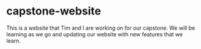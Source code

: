 # capstone-website
This is a website that Tim and I are working on for our capstone.
We will be learning as we go and updating our website with new features that we learn.
